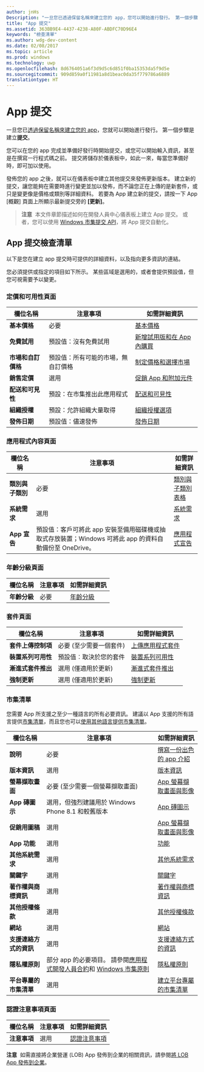 ```yaml
---
author: jnHs
Description: "一旦您已透過保留名稱來建立您的 app，您可以開始進行發行。 第一個步驟是建立提交項。"
title: "App 提交"
ms.assetid: 363BB9E4-4437-4238-A80F-ABDFC70D96E4
keywords: "檢查清單"
ms.author: wdg-dev-content
ms.date: 02/08/2017
ms.topic: article
ms.prod: windows
ms.technology: uwp
ms.openlocfilehash: 8d6764051a6f3d9d5c6d851f0ba15353da5f9d5e
ms.sourcegitcommit: 909d859a0f11981a8d1beac0da35f779786a6889
translationtype: HT
---
```

# <a name="app-submissions"></a>App 提交


一旦您已[透過保留名稱來建立您的 app](create-your-app-by-reserving-a-name.md)，您就可以開始進行發行。 第一個步驟是建立**提交**。

您可以在您的 app 完成並準備好發行時開始提交，或您可以開始輸入資訊，甚至是在撰寫一行程式碼之前。 提交將儲存於儀表板中，如此一來，每當您準備好時，即可加以使用。

發佈您的 app 之後，就可以在儀表板中建立其他提交來發佈更新版本。 建立新的提交，讓您能夠在需要時進行變更並加以發佈，而不論您正在上傳的是新套件，或只是變更像是價格或類別等詳細資料。 若要為 App 建立新的提交，請按一下 App [概觀] 頁面上所顯示最新提交旁的 **\[更新\]**。

> **注意**&nbsp;&nbsp;本文件章節描述如何在開發人員中心儀表板上建立 App 提交。 或者，您可以使用 [Windows 市集提交 API](../monetize/create-and-manage-submissions-using-windows-store-services.md)，將 App 提交自動化。

## <a name="app-submission-checklist"></a>App 提交檢查清單


以下是您在建立 app 提交時可提供的詳細資料，以及指向更多資訊的連結。

您必須提供或指定的項目如下所示。 某些區域是選用的，或者會提供預設值，但您可視需要予以變更。

### <a name="pricing-and-availability-page"></a>定價和可用性頁面
| 欄位名稱                    | 注意事項                                       | 如需詳細資訊                                                             |
|-------------------------------|---------------------------------------------|---------------------------------------------------------------------------|
| **基本價格**                | 必要                                    | [基本價格](set-app-pricing-and-availability.md#base-price)              |
| **免費試用**                | 預設值：沒有免費試用                      | [新增試用版和在 App 內購買](https://msdn.microsoft.com/library/windows/apps/jj193599)  |
| **市場和自訂價格** | 預設值：所有可能的市場，無自訂價格 | [制定價格和選擇市場](define-pricing-and-market-selection.md)              |
| **銷售定價**              | 選用                                    | [促銷 App 和附加元件](put-apps-and-add-ons-on-sale.md)                                       |
| **配送和可見性** | 預設：在市集推出此應用程式 | [配送和可見性](set-app-pricing-and-availability.md#distribution-and-visibility) |
| **組織授權**    | 預設：允許組織大量取得 | [組織授權選項](organizational-licensing.md)                        |
| **發佈日期**                | 預設值：儘速發佈      | [發佈日期](set-app-pricing-and-availability.md#publish-date)          |

<span/>

### <a name="app-properties-page"></a>應用程式內容頁面

| 欄位名稱                    | 注意事項                                       | 如需詳細資訊                                                             |
|-------------------------------|---------------------------------------------|---------------------------------------------------------------------------|
| **類別與子類別**  | 必要                                    | [類別與子類別表格](category-and-subcategory-table.md)       |
| **系統需求**      | 選用                                    | [系統需求](enter-app-properties.md#system-requirements)      |
| **App 宣告**          | 預設值：客戶可將此 app 安裝至備用磁碟機或抽取式存放裝置；Windows 可將此 app 的資料自動備份至 OneDrive。 | [應用程式宣告](app-declarations.md) |

<span/>

### <a name="age-ratings-page"></a>年齡分級頁面

| 欄位名稱                    | 注意事項                                       | 如需詳細資訊                          |
|-------------------------------|---------------------------------------------|----------------------------------------|
| **年齡分級**               | 必要                                    | [年齡分級](age-ratings.md)          |

<span/>

### <a name="packages-page"></a>套件頁面

| 欄位名稱                    | 注意事項                                  | 如需詳細資訊                          |
|-------------------------------|----------------------------------------|----------------------------------------|
| **套件上傳控制項**    | 必要 (至少需要一個套件)        | [上傳應用程式套件](upload-app-packages.md) |
| **裝置系列可用性** | 預設值︰取決於您的套件       | [裝置系列可用性](upload-app-packages.md#device-family-availability) |
| **漸進式套件推出**   | 選用 (僅適用於更新)            | [漸進式套件推出](gradual-package-rollout.md) |
| **強制更新**          | 選用 (僅適用於更新)            | [強制更新](upload-app-packages.md#mandatory-update)

<span/>

### <a name="store-listings"></a>市集清單

您需要 App 所支援之至少一種語言的所有必要資訊。 建議以 App 支援的所有語言提供[市集清單](create-app-store-listings.md)，而且您也可以[使用其他語言提供市集清單](create-app-store-listings.md#store-listing-languages)。

| 欄位名稱                    | 注意事項                                       | 如需詳細資訊                                                     |
|-------------------------------|---------------------------------------------|-------------------------------------------------------------------|
| **說明**               | 必要                                    | [撰寫一份出色的 app 介紹](write-a-great-app-description.md) |
| **版本資訊**             | 選用                                    | [版本資訊](create-app-store-listings.md#release-notes)         |
| **螢幕擷取畫面**               | 必要 (至少需要一個螢幕擷取畫面)          | [App 螢幕擷取畫面與影像](app-screenshots-and-images.md)       |
| **App 磚圖示**             | 選用，但強烈建議用於 Windows Phone 8.1 和較舊版本 | [App 磚圖示](create-app-store-listings.md#app-tile-icon) |
| **促銷用圖稿**       | 選用                                    | [App 螢幕擷取畫面與影像](app-screenshots-and-images.md)       |
| **App 功能**              | 選用                                    | [功能](create-app-store-listings.md#app-features)               |
| **其他系統需求**      | 選用                                    | [其他系統需求](create-app-store-listings.md#additional-system-requirements) |
| **關鍵字**                  | 選用                                    | [關鍵字](create-app-store-listings.md#keywords)                   |
| **著作權與商標資訊** | 選用                                 | [著作權與商標資訊](create-app-store-listings.md#copyright-and-trademark-info) |
| **其他授權條款**  | 選用                                    | [其他授權條款](create-app-store-listings.md#additional-license-terms) |
| **網站**                   | 選用                                    | [網站](create-app-store-listings.md#website)                     |
| **支援連絡方式的資訊**      | 選用                                    | [支援連絡方式的資訊](create-app-store-listings.md)                |
| **隱私權原則**            | 部分 app 的必要項目。 請參閱[應用程式開發人員合約](https://msdn.microsoft.com/library/windows/apps/hh694058)和 [Windows 市集原則](https://msdn.microsoft.com/library/windows/apps/dn764944.aspx#pol_10_5_1) | [隱私權原則](create-app-store-listings.md#privacy-policy) |
| **平台專屬的市集清單** | 選用                               | [建立平台專屬的市集清單](create-platform-specific-store-listings.md) |

<span/>

### <a name="notes-for-certification-page"></a>認證注意事項頁面

| 欄位名稱                    | 注意事項                                       | 如需詳細資訊                                                     |
|-------------------------------|---------------------------------------------|-------------------------------------------------------------------|
| **注意事項**                     | 選用                                    | [認證注意事項](notes-for-certification.md)             |

<span/>

**注意**&nbsp;&nbsp;如需直接將企業營運 (LOB) App 發佈到企業的相關資訊，請參閱[將 LOB App 發佈到企業](distribute-lob-apps-to-enterprises.md)。

